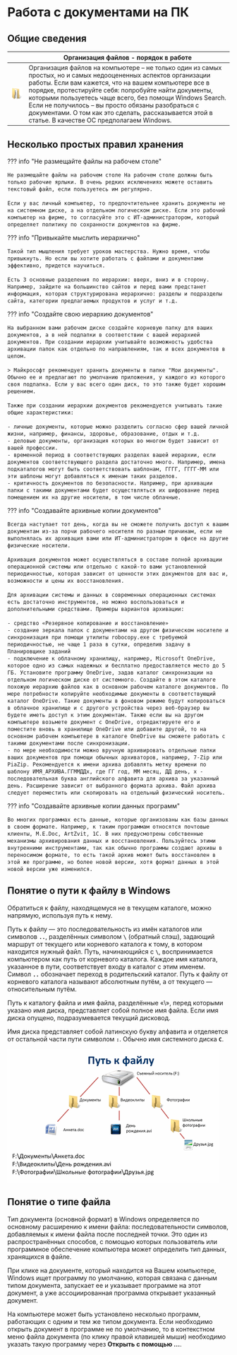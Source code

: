 # Работа с документами на ПК

## Общие сведения

|                                              | Организация файлов - порядок в работе                                                                                                                                                                                                                                                                                                                                                                                                                     |
| -------------------------------------------- | --------------------------------------------------------------------------------------------------------------------------------------------------------------------------------------------------------------------------------------------------------------------------------------------------------------------------------------------------------------------------------------------------------------------------------------------------------- |
| ![Папка](./../../assets/images/document.png) | Организация файлов на компьютере – не только один из самых простых, но и самых недооцененных аспектов организации работы. Если вам кажется, что на вашем компьютере все в порядке, протестируйте себя: попробуйте найти документы, которыми пользуетесь чаще всего, без помощи Windows Search. Если не получилось – вы просто обязаны разобраться с документами. О том как это сделать, рассказывается этой в статье. В качестве ОС предполагаем Windows. |

## Несколько простых правил хранения

??? info "Не размещайте файлы на рабочем столе"

    Не размещайте файлы на рабочем столе На рабочем столе должны быть только рабочие ярлыки. В очень редких исключениях можете оставить текстовый файл, если пользуетесь им регулярно.

    Если у вас личный компьютер, то предпочтительнее хранить документы не на системном диске, а на отдельном логическом диске. Если это рабочий компьютер на фирме, то согласуйте это с ИТ-администратором, который определяет политику по сохранности документов на фирме.

??? info "Привыкайте мыслить иерархично"

    Такой тип мышления требует уроков мастерства. Нужно время, чтобы привыкнуть. Но если вы хотите работать с файлами и документами эффективно, придется научиться.

    Есть 3 основные разделения по иерархии: вверх, вниз и в сторону. Например, зайдите на большинство сайтов и перед вами предстанет информация, которая структурирована иерархично: разделы и подразделы сайта, категории предлагаемых продуктов и услуг и т.д.

??? info "Создайте свою иерархию документов"

    На выбранном вами рабочем диске создайте корневую папку для ваших документов, а в ней подпапки в соответствии с вашей иерархией документов. При создании иерархии учитывайте возможность удобства архивации папок как отдельно по направлениям, так и всех документов в целом.

    > Майкрософт рекомендует хранить документы в папке "Мои документы". Обычно ее и предлагают по умолчанию приложения, у каждого из которого своя подпапка. Если у вас всего один диск, то это также будет хорошим решением.

    Также при создании иерархии документов рекомендуется учитывать такие общие характеристики:

    - личные документы, которые можно разделить согласно сфер вашей личной жизни, например, финансы, здоровье, образование, отдых и т.д.
    - деловые документы, организация которых во многом будет зависит от вашей профессии.
    - временной период в соответствующих разделах вашей иерархии, если документов соответствующего раздела достаточно много. Например, имена подкаталогов могут быть соответствовать шаблонам, ГГГГ, ГГГГ-ММ или эти шаблоны могут добавляться к именам таких разделов.
    - критичность документов по безопасности. Например, при архивации папки с такими документами будет осуществляться их шифрование перед помещением их на другие носители, в том числе облачные.

??? info "Создавайте архивные копии документов"

    Всегда наступает тот день, когда вы не сможете получить доступ к вашим документам из-за порчи рабочего носителя по разным причинам, если не выполнялась их архивация вами или ИТ-администратором в офисе на другие физические носители.

    Архивация документов может осуществляться в составе полной архивации операционной системы или отдельно с какой-то вами установленной периодичностью, которая зависит от ценности этих документов для вас и, возможности и цены их восстановления.

    Для архивации системы и данных в современных операционных системах есть достаточно инструментов, но можно воспользоваться и дополнительными средствами. Примеры вариантов архивации:

    - средство «Резервное копирование и восстановление»
    - создание зеркала папок с документами на другом физическом носителе и синхронизация при помощи утилиты robocopy.exe с требуемой периодичностью, не чаще 1 раза в сутки, определив задачу в Планировщике заданий
    - подключение к облачному хранилищу, например, Microsoft OneDrive, которое одно из самых надежных и бесплатно предоставляется место до 5 ГБ. Установите программу OneDrive, задав каталог синхронизации на отдельном логическом диске от системного. Создайте в этом каталоге похожую иерархию файлов как в основном рабочем каталоге документов. По мере потребности копируйте необходимые документы в соответствующий каталог OneDrive. Такие документы в фоновом режиме будут копироваться в облачное хранилище и с другого устройства через веб-браузер вы будете иметь доступ к этим документам. Также если вы на другом компьютере возьмете документ с OneDrive, отредактируете его и поместите вновь в хранилище OneDrive или добавите другой, то на основном рабочем компьютере в каталоге OneDrive вы сможете работать с такими документами после синхронизации.
    - по мере необходимости можно вручную архивировать отдельные папки ваших документов при помощи обычных архиваторов, например, 7-Zip или PiaZip. Рекомендуется к имени архива добавлять метку времени по шаблону ИМЯ_АРХИВА.ГГММДДx, где ГГ год, ММ месяц, ДД день, x - последовательная буква английского алфавита для архива за указанный день. Расширение зависит от выбранного формата архива. Файл архива следует переместить или скопировать на отдельный физический носитель.

??? info "Создавайте архивные копии данных программ"

    Во многих программах есть данные, которые организованы как базы данных в своем формате. Например, к таким программам относятся почтовые клиенты, M.E.Doc, ArtZvit, 1C. В них предусмотрены собственные механизмы архивирования данных и восстановления. Пользуйтесь этими внутренними инструментами, так как обычно программы создают архивы в переносимом формате, то есть такой архив может быть восстановлен в этой же программе, но более новой версии, хотя формат данных в этой новой версии уже изменился.

## Понятие о пути к файлу в Windows

Обратиться к файлу, находящемуся не в текущем каталоге, можно напрямую, используя путь к нему.

Путь к файлу — это последовательность из имён каталогов или символов **`..`**, разделённых символом **`\`** (обратный слэш), задающий маршрут от текущего или корневого каталога к тому, в котором находится нужный файл. Путь, начинающийся с **`\`**, воспринимается компьютером как путь от корневого каталога. Каждое имя каталога, указанное в пути, соответствует входу в каталог с этим именем. Символ **`..`** обозначает переход в родительский каталог. Путь к файлу от корневого каталога называют абсолютным путём, а от текущего — относительным путём.

Путь к каталогу файла и имя файла, разделённые «\», перед которыми указано имя диска, представляет собой полное имя файла. Если имя диска опущено, подразумевается текущий дисковод.

Имя диска представляет собой латинскую букву алфавита и отделяется от остальной части пути символом **`:`**. Обычно имя системного диска **`C`**.

![Путь к файлу](./../../assets/images/filepath.png)

## Понятие о типе файла

Тип документа (основной формат) в Windows определяется по основному расширению к имени файла: последовательности символов, добавляемых к имени файла после последней точки. Это один из распространённых способов, с помощью которых пользователь или программное обеспечение компьютера может определить тип данных, хранящихся в файле.

При клике на документе, который находится на Вашем компьютере, Windows ищет программу по умолчанию, которая связана с данным типом документа, запускает ее и указывает программе на этот документ, а уже ассоциированная программа открывает указанный документ.

На компьютере может быть установлено несколько программ, работающих с одним и тем же типом документа. Если необходимо открыть документ в программе не по умолчанию, то в контекстном меню файла документа (по клику правой клавишей мыши) необходимо указать такую программу через **Открыть с помощью …**.
